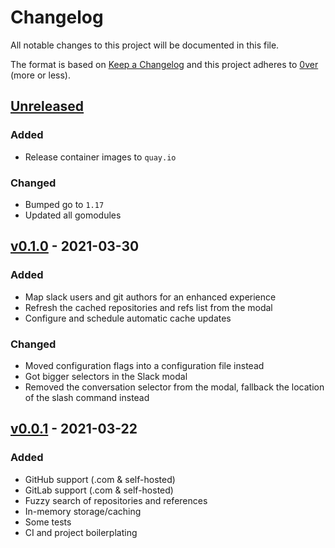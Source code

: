 # Changelog

All notable changes to this project will be documented in this file.

The format is based on [Keep a Changelog](http://keepachangelog.com/en/1.0.0/)
and this project adheres to [0ver](https://0ver.org) (more or less).

## [Unreleased]

### Added

- Release container images to `quay.io`

### Changed

- Bumped go to `1.17`
- Updated all gomodules

## [v0.1.0] - 2021-03-30

### Added

- Map slack users and git authors for an enhanced experience
- Refresh the cached repositories and refs list from the modal
- Configure and schedule automatic cache updates

### Changed

- Moved configuration flags into a configuration file instead
- Got bigger selectors in the Slack modal
- Removed the conversation selector from the modal, fallback the location of the slash command instead

## [v0.0.1] - 2021-03-22

### Added

- GitHub support (.com & self-hosted)
- GitLab support (.com & self-hosted)
- Fuzzy search of repositories and references
- In-memory storage/caching
- Some tests
- CI and project boilerplating

[Unreleased]: https://github.com/mvisonneau/slack-git-compare/compare/v0.1.0...HEAD
[v0.1.0]: https://github.com/mvisonneau/slack-git-compare/tree/v0.1.0
[v0.0.1]: https://github.com/mvisonneau/slack-git-compare/tree/v0.0.1
